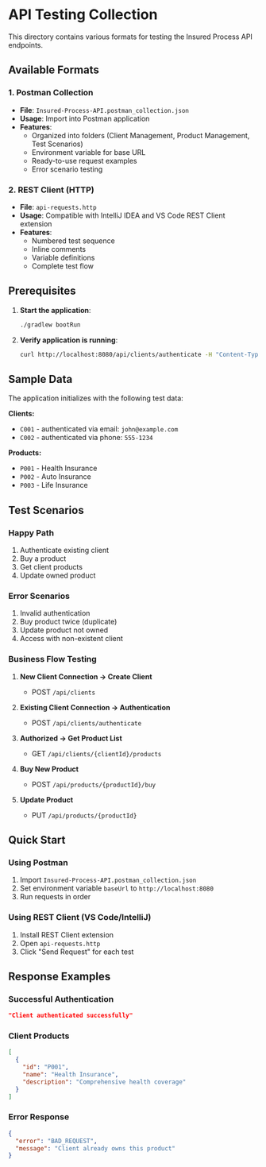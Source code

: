 # API Testing Collection

This directory contains various formats for testing the Insured Process API endpoints.

## Available Formats

### 1. Postman Collection
- **File**: `Insured-Process-API.postman_collection.json`
- **Usage**: Import into Postman application
- **Features**: 
  - Organized into folders (Client Management, Product Management, Test Scenarios)
  - Environment variable for base URL
  - Ready-to-use request examples
  - Error scenario testing

### 2. REST Client (HTTP)
- **File**: `api-requests.http`
- **Usage**: Compatible with IntelliJ IDEA and VS Code REST Client extension
- **Features**:
  - Numbered test sequence
  - Inline comments
  - Variable definitions
  - Complete test flow

## Prerequisites

1. **Start the application**:
   ```bash
   ./gradlew bootRun
   ```

2. **Verify application is running**:
   ```bash
   curl http://localhost:8080/api/clients/authenticate -H "Content-Type: application/json" -d '{"clientId":"C001","contactType":"email","contactValue":"john@example.com"}'
   ```

## Sample Data

The application initializes with the following test data:

**Clients:**
- `C001` - authenticated via email: `john@example.com`
- `C002` - authenticated via phone: `555-1234`

**Products:**
- `P001` - Health Insurance
- `P002` - Auto Insurance
- `P003` - Life Insurance

## Test Scenarios

### Happy Path
1. Authenticate existing client
2. Buy a product
3. Get client products
4. Update owned product

### Error Scenarios
1. Invalid authentication
2. Buy product twice (duplicate)
3. Update product not owned
4. Access with non-existent client

### Business Flow Testing
1. **New Client Connection → Create Client**
   - POST `/api/clients`

2. **Existing Client Connection → Authentication**
   - POST `/api/clients/authenticate`

3. **Authorized → Get Product List**
   - GET `/api/clients/{clientId}/products`

4. **Buy New Product**
   - POST `/api/products/{productId}/buy`

5. **Update Product**
   - PUT `/api/products/{productId}`

## Quick Start

### Using Postman
1. Import `Insured-Process-API.postman_collection.json`
2. Set environment variable `baseUrl` to `http://localhost:8080`
3. Run requests in order

### Using REST Client (VS Code/IntelliJ)
1. Install REST Client extension
2. Open `api-requests.http`
3. Click "Send Request" for each test

## Response Examples

### Successful Authentication
```json
"Client authenticated successfully"
```

### Client Products
```json
[
  {
    "id": "P001",
    "name": "Health Insurance",
    "description": "Comprehensive health coverage"
  }
]
```

### Error Response
```json
{
  "error": "BAD_REQUEST",
  "message": "Client already owns this product"
}
```